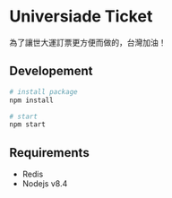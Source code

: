# Universiade Ticket

為了讓世大運訂票更方便而做的，台灣加油！

## Developement

```bash
# install package
npm install

# start
npm start
```

## Requirements

* Redis
* Nodejs v8.4
